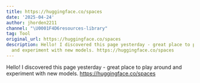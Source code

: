 ```yaml
---
title: https://huggingface.co/spaces
date: '2025-04-24'
author: jhorden2211
channel: "\U0001F4D6resources-library"
tag: Tool
original_url: https://huggingface.co/spaces
description: Hello! I discovered this page yesterday - great place to play around
  and experiment with new models. https://huggingface.co/spaces
---
```


Hello! I discovered this page yesterday - great place to play around and experiment with new models. https://huggingface.co/spaces